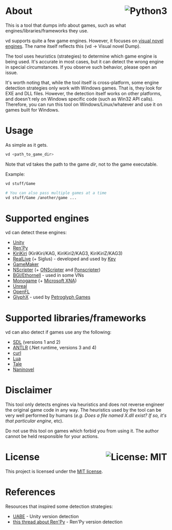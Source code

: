 # About <a href="https://www.python.org/"><img align="right" src="https://img.shields.io/badge/Python-3-00599C?logo=Python" alt="Python3" /></a>

This is a tool that dumps info about games, such as what engines/libraries/frameworks they use.

vd supports quite a few game engines. However, it focuses on [visual novel engines](https://en.wikipedia.org/wiki/List_of_visual_novel_engines).
The name itself reflects this (vd -> Visual novel Dump).

The tool uses heuristics (strategies) to determine which game engine is being used. It's accurate in most cases,
but it can detect the wrong engine in special circumstances. If you observe such behavior, please open an issue.

It's worth noting that, while the tool itself is cross-platform, some engine detection strategies
only work with Windows games. That is, they look for EXE and DLL files. However, the detection itself
works on other platforms, and doesn't rely on Windows specific code (such as Win32 API calls). Therefore, you can run this tool on Windows/Linux/whatever
and use it on games built for Windows.

# Usage

As simple as it gets.

```sh
vd <path_to_game_dir>
```

Note that vd takes the path to the game *dir*, not to the game executable.

Example:

```sh
vd stuff/Game

# You can also pass multiple games at a time
vd stuff/Game /another/game ...
```

# Supported engines

vd can detect these engines:

- [Unity](https://en.wikipedia.org/wiki/Unity_(game_engine))
- [Ren'Py](https://www.renpy.org/)
- [KiriKiri](https://en.wikipedia.org/wiki/List_of_visual_novel_engines#KiriKiri) (KiriKiri/KAG, KiriKiri2/KAG3, KiriKiriZ/KAG3)
- [RealLive](http://www.rlvm.net/) (+ Siglus) - developed and used by [Key](https://en.wikipedia.org/wiki/Key_(company))
- [GameMaker](https://gamemaker.io/)
- [NScripter](https://en.wikipedia.org/wiki/List_of_visual_novel_engines#NScripter) (+ [ONScripter](http://nscripter.insani.org/) and [Ponscripter](https://kaisernet.fka.cx/onscripter/#ponscripter))
- [BGI/Ethornell](https://github.com/arcusmaximus/EthornellTools) - used in some VNs
- [Monogame](https://www.monogame.net/) (+ [Microsoft XNA](https://en.wikipedia.org/wiki/Microsoft_XNA))
- [Unreal](https://www.unrealengine.com/)
- [OpenFL](https://www.openfl.org/)
- [GlyphX](https://grey-goo.fandom.com/wiki/GlyphX_engine) - used by [Petroglyph Games](https://petroglyphgames.com/)

# Supported libraries/frameworks

vd can also detect if games use any the following:

- [SDL](https://www.libsdl.org) (versions 1 and 2)
- [ANTLR](https://www.antlr.org/) (.Net runtime, versions 3 and 4)
- [curl](https://curl.se/)
- [Lua](https://www.lua.org/)
- [Tale](https://github.com/deprimus/Tale)
- [Naninovel](https://naninovel.com/)

# Disclaimer

This tool only detects engines via heuristics and does not reverse engineer the original game code in any way.
The heuristics used by the tool can be very well performed by humans (*e.g. Does a file named X.dll exist? If so, it's that particular engine*, etc).

Do not use this tool on games which forbid you from using it. The author cannot be held responsible for your actions.

# License <a href="https://github.com/UnexomWid/vd/blob/master/LICENSE"><img align="right" src="https://img.shields.io/badge/License-MIT-blue.svg" alt="License: MIT" /></a>

This project is licensed under the [MIT license](https://github.com/UnexomWid/vd/blob/master/LICENSE).

# References

Resources that inspired some detection strategies:

- [UABE](https://github.com/SeriousCache/UABE) - Unity version detection
- [this thread about Ren'Py](https://lemmasoft.renai.us/forums/viewtopic.php?t=50438) - Ren'Py version detection